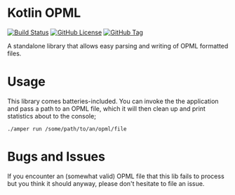 # Kotlin OPML

[![Build Status](https://github.com/janseeger/kotlin-opml/actions/workflows/unit-tests.yml/badge.svg)](https://github.com/janseeger/kotlin-opml/actions/workflows/unit-tests.yml)
[![GitHub License](https://img.shields.io/github/license/janseeger/kotlin-opml)](https://github.com/janseeger/kotlin-opml/blob/main/LICENSE)
[![GitHub Tag](https://img.shields.io/github/v/tag/janseeger/kotlin-opml)](https://github.com/janseeger/kotlin-opml/tags)

A standalone library that allows easy parsing and writing of OPML formatted files.

# Usage

This library comes batteries-included. You can invoke the the application and pass a path to an OPML file, which it will then clean up and print statistics about to the console;

```shell
./amper run /some/path/to/an/opml/file
```

# Bugs and Issues

If you encounter an (somewhat valid) OPML file that this lib fails to process but you think it should anyway, please don't hesitate to file an issue.